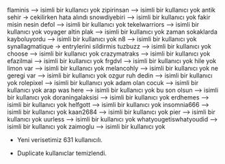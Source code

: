 flaminis --> isimli bir kullanıcı yok
zipirinsan --> isimli bir kullanıcı yok
antik sehir -> cekilirken hata alındı
snowdiyebiri --> isimli bir kullanıcı yok
fakir misin nesin defol --> isimli bir kullanıcı yok
tekelwarriors --> isimli bir kullanıcı yok
voyager altin plak --> isimli bir kullanıcı yok
zaman sokaklarda kayboluyordu --> isimli bir kullanıcı yok
n8 --> isimli bir kullanıcı yok
synallagmatique -> entrylerini sildirmis
tuzbuzz --> isimli bir kullanıcı yok
choose --> isimli bir kullanıcı yok
crazymatraks --> isimli bir kullanıcı yok
efazilmai --> isimli bir kullanıcı yok
frgdvl --> isimli bir kullanıcı yok
hile yok limon var --> isimli bir kullanıcı yok
melancohly --> isimli bir kullanıcı yok
ne geregi var --> isimli bir kullanıcı yok
ozgur ruh dedin --> isimli bir kullanıcı yok
rolepixel --> isimli bir kullanıcı yok
adam olan cocuk --> isimli bir kullanıcı yok
arap was here --> isimli bir kullanıcı yok
bu son olsun --> isimli bir kullanıcı yok
doraningalaksisi --> isimli bir kullanıcı yok
erdhemes --> isimli bir kullanıcı yok
helfgott --> isimli bir kullanıcı yok
insomnia666 --> isimli bir kullanıcı yok
kaan2684 --> isimli bir kullanıcı yok
pier --> isimli bir kullanıcı yok
uurless --> isimli bir kullanıcı yok
whatyougetiswhatyoudid --> isimli bir kullanıcı yok
zaimoglu --> isimli bir kullanıcı yok



- Yeni verisetimiz 631 kullanıcılı.

- Duplicate kullanıclar temizlendi.
